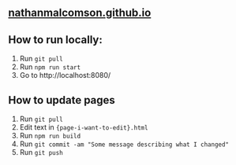 ## [nathanmalcomson.github.io](https://nathanmalcomson.github.io/)

## How to run locally:
1. Run `git pull`
2. Run `npm run start`
3. Go to http://localhost:8080/

## How to update pages
1. Run `git pull`
2. Edit text in `{page-i-want-to-edit}.html`
3. Run `npm run build`
4. Run `git commit -am "Some message describing what I changed"`
5. Run `git push`

